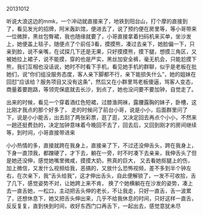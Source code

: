 20131012

听说大浪这边的mmk，一个冲动就直接来了，地铁到阳台山，打个摩的直接到了，看见发光的招牌，阿米轰趴馆，便进去了，说了预约便在房里等，等小哥带来一位微胖，黑丝包臀裙，我也随缘就要了，小哥直接拿着扫码机来买单，坐沙发上，她便盖上毯子，随便点了个前任3看，摸摸熊，凑过去亲下，她脸偏一下，只亲到脸，说不亲嘴，在试探几下还是无果，只好摸摸熊，摸下腿，想摸三角区，又被她拉上裙子，说不能摸，穿的也是严实，黑丝加安全裤，毫无机会，只能尬摸下熊，我们互相也没话说，她时不时看下手机，看见她手机的群聊，似乎是老板在批她们，说“你们组没服务态度，客人亲下脚都不行，亲下能损失什么”，她的姐妹在回怼“应该给？服务项目又没有这条”，然后又在小群里骂老板傻逼，骂客人变态，商量着要跑路，等领完保底就去长沙，到点了，她也没问要不要加钟，自觉走了。

出来的时候，看见一个穿着酒红色短裙，过膝渔网袜，露腰露胸的妹子，卧槽，这比刚才我点的那个好多了， 走的时候问了前台小哥，说是小小，后面群里问了下，说是小小能舌，出去刮了两张彩票，逛了逛，又决定回去再点个小小，不然来一趟还挺费劲的，决定加钟意味着今晚回不去了，回去后，又回到刚才的房间继续等，到时间，小哥直接带进来

小小热情的多，直接就跨在我身上，直接亲了下，不过还没伸舌头，跨在我身上，下身一直顶我，都蹭硬了，才下去，躺在一旁，时不时凑下去亲亲，我伸舌头了但是她还没伸，感觉她嘴里微咸，摸摸大奶，熊真的巨大， 又去看她抠腿上的伤，加上微信，又发什么视频给我，恶搞的，又放什么恐怖视频，差不多到半个钟左右，在次亲下，我“舌头给我”，这才伸出舌头，自此便解锁了，一发不可收拾，舌了几下，感觉姿势不对，让她跨上来不肯， 换了个她横躺在在沙发的姿势，凑上去一直舌她，一松口，主动把舌头伸的老长，不让我走，只好一直舌，舌一波累了，还想休息下，她又把舌头伸出来，几乎不给我休息的时间，只好这样一直舌，反反复复，直到快到时间，收好东西门口再舌下，一起出去，感觉意犹未尽